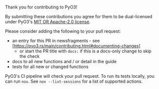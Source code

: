 Thank you for contributing to PyO3!

By submitting these contributions you agree for them to be dual-licensed under PyO3's [MIT OR Apache-2.0 license](https://github.com/PyO3/pyo3#license).

Please consider adding the following to your pull request:
 - an entry for this PR in newsfragments - see [https://pyo3.rs/main/contributing.html#documenting-changes]
   - or start the PR title with `docs:` if this is a docs-only change to skip the check
 - docs to all new functions and / or detail in the guide
 - tests for all new or changed functions

PyO3's CI pipeline will check your pull request. To run its tests
locally, you can run ```nox```. See ```nox --list-sessions```
for a list of supported actions.
